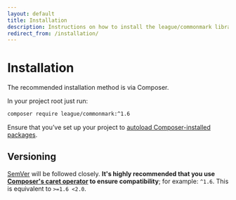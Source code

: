 ```yaml
---
layout: default
title: Installation
description: Instructions on how to install the league/commonmark library
redirect_from: /installation/
---
```


# Installation

The recommended installation method is via Composer.

In your project root just run:

```bash
composer require league/commonmark:^1.6
```

Ensure that you’ve set up your project to [autoload Composer-installed packages](https://getcomposer.org/doc/01-basic-usage.md#autoloading).

## Versioning

[SemVer](http://semver.org/) will be followed closely.  **It's highly recommended that you use [Composer's caret operator](https://getcomposer.org/doc/articles/versions.md#caret-version-range-) to ensure compatibility**; for example: `^1.6`.  This is equivalent to `>=1.6 <2.0`.
